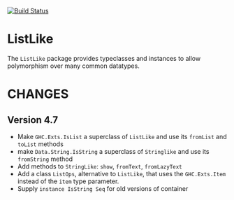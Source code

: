 [![Build Status](https://secure.travis-ci.org/ddssff/ListLike.png?branch=master)](http://travis-ci.org/ddssff/ListLike)

ListLike
========

The `ListLike` package provides typeclasses and instances to allow
polymorphism over many common datatypes.

CHANGES
=======
Version 4.7
-----------

  * Make `GHC.Exts.IsList` a superclass of `ListLike` and use its `fromList` and `toList` methods
  * make `Data.String.IsString` a superclass of `Stringlike` and use its `fromString` method
  * Add methods to `StringLike`: `show`, `fromText`, `fromLazyText`
  * Add a class `ListOps`, alternative to `ListLike`, that uses the `GHC.Exts.Item` instead of
    the `item` type parameter.
  * Supply `instance IsString Seq` for old versions of container
